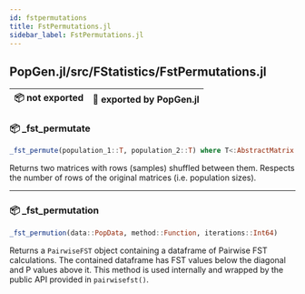 ```yaml
---
id: fstpermutations
title: FstPermutations.jl
sidebar_label: FstPermutations.jl
---
```

## PopGen.jl/src/FStatistics/FstPermutations.jl
| 📦  not exported | 🔵  exported by PopGen.jl |
|:---:|:---:|

### 📦 _fst_permutate
```julia
_fst_permute(population_1::T, population_2::T) where T<:AbstractMatrix
```
Returns two matrices with rows (samples) shuffled between them. Respects the
number of rows of the original matrices (i.e. population sizes).

----

### 📦 _fst_permutation
```julia
_fst_permution(data::PopData, method::Function, iterations::Int64)
```
Returns a `PairwiseFST` object containing a dataframe of Pairwise FST calculations. The contained
dataframe has FST values below the diagonal and P values above it. This method is used internally
and wrapped by the public API provided in `pairwisefst()`.
